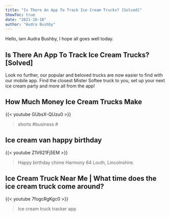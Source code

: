 ```yaml
---
title: "Is There An App To Track Ice Cream Trucks? [Solved]"
ShowToc: true 
date: "2021-10-18"
author: "Audra Bushby" 
---
```


Hello, iam Audra Bushby, I hope all goes well today.
## Is There An App To Track Ice Cream Trucks? [Solved]
Look no further, our popular and beloved trucks are now easier to find with our mobile app. Find the closest Mister Softee truck to you, set up your next ice cream party and more all from the app!

## How Much Money Ice Cream Trucks Make
{{< youtube GUbsX-QUzu0 >}}
>shorts #business #

## Ice cream van happy birthday
{{< youtube Z1V621Fj5EM >}}
>Happy birthday chime Harmony 64 Louth, Lincolnshire.

## Ice Cream Truck Near Me | What time does the ice cream truck come around?
{{< youtube 7fogcRgKgc0 >}}
>Ice cream truck tracker app

